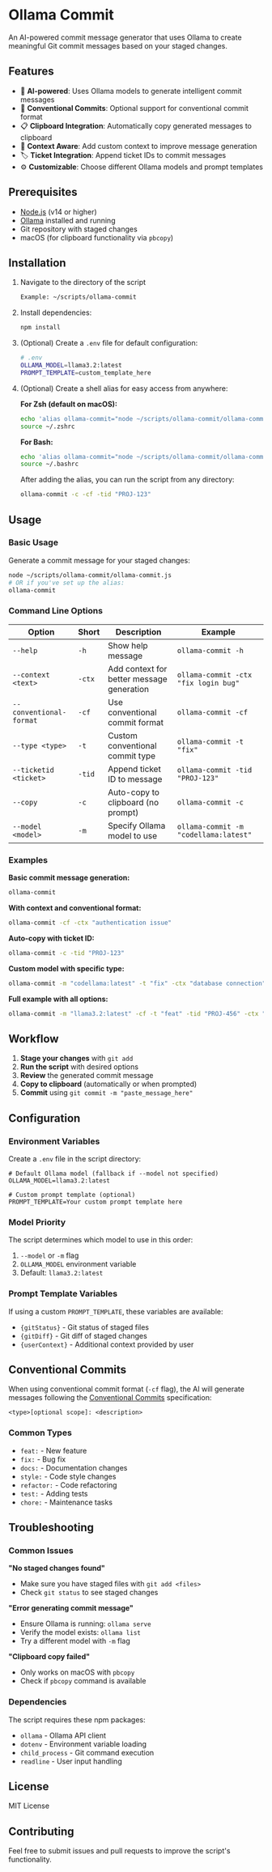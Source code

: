 # Ollama Commit

An AI-powered commit message generator that uses Ollama to create meaningful Git commit messages based on your staged changes.

## Features

- 🤖 **AI-powered**: Uses Ollama models to generate intelligent commit messages
- 📝 **Conventional Commits**: Optional support for conventional commit format
- 📋 **Clipboard Integration**: Automatically copy generated messages to clipboard
- 🎯 **Context Aware**: Add custom context to improve message generation
- 🏷️ **Ticket Integration**: Append ticket IDs to commit messages
- ⚙️ **Customizable**: Choose different Ollama models and prompt templates

## Prerequisites

- [Node.js](https://nodejs.org/) (v14 or higher)
- [Ollama](https://ollama.ai/) installed and running
- Git repository with staged changes
- macOS (for clipboard functionality via `pbcopy`)

## Installation

1. Navigate to the directory of the script

   ```bash
   Example: ~/scripts/ollama-commit
   ```

2. Install dependencies:

   ```bash
   npm install
   ```

3. (Optional) Create a `.env` file for default configuration:

   ```bash
   # .env
   OLLAMA_MODEL=llama3.2:latest
   PROMPT_TEMPLATE=custom_template_here
   ```

4. (Optional) Create a shell alias for easy access from anywhere:

   **For Zsh (default on macOS):**

   ```bash
   echo 'alias ollama-commit="node ~/scripts/ollama-commit/ollama-commit.js"' >> ~/.zshrc
   source ~/.zshrc
   ```

   **For Bash:**

   ```bash
   echo 'alias ollama-commit="node ~/scripts/ollama-commit/ollama-commit.js"' >> ~/.bashrc
   source ~/.bashrc
   ```

   After adding the alias, you can run the script from any directory:

   ```bash
   ollama-commit -c -cf -tid "PROJ-123"
   ```

## Usage

### Basic Usage

Generate a commit message for your staged changes:

```bash
node ~/scripts/ollama-commit/ollama-commit.js
# OR if you've set up the alias:
ollama-commit
```

### Command Line Options

| Option                  | Short  | Description                               | Example                               |
| ----------------------- | ------ | ----------------------------------------- | ------------------------------------- |
| `--help`                | `-h`   | Show help message                         | `ollama-commit -h`                    |
| `--context <text>`      | `-ctx` | Add context for better message generation | `ollama-commit -ctx "fix login bug"`  |
| `--conventional-format` | `-cf`  | Use conventional commit format            | `ollama-commit -cf`                   |
| `--type <type>`         | `-t`   | Custom conventional commit type           | `ollama-commit -t "fix"`              |
| `--ticketid <ticket>`   | `-tid` | Append ticket ID to message               | `ollama-commit -tid "PROJ-123"`       |
| `--copy`                | `-c`   | Auto-copy to clipboard (no prompt)        | `ollama-commit -c`                    |
| `--model <model>`       | `-m`   | Specify Ollama model to use               | `ollama-commit -m "codellama:latest"` |

### Examples

**Basic commit message generation:**

```bash
ollama-commit
```

**With context and conventional format:**

```bash
ollama-commit -cf -ctx "authentication issue"
```

**Auto-copy with ticket ID:**

```bash
ollama-commit -c -tid "PROJ-123"
```

**Custom model with specific type:**

```bash
ollama-commit -m "codellama:latest" -t "fix" -ctx "database connection"
```

**Full example with all options:**

```bash
ollama-commit -m "llama3.2:latest" -cf -t "feat" -tid "PROJ-456" -ctx "add user authentication" -c
```

## Workflow

1. **Stage your changes** with `git add`
2. **Run the script** with desired options
3. **Review** the generated commit message
4. **Copy to clipboard** (automatically or when prompted)
5. **Commit** using `git commit -m "paste_message_here"`

## Configuration

### Environment Variables

Create a `.env` file in the script directory:

```env
# Default Ollama model (fallback if --model not specified)
OLLAMA_MODEL=llama3.2:latest

# Custom prompt template (optional)
PROMPT_TEMPLATE=Your custom prompt template here
```

### Model Priority

The script determines which model to use in this order:

1. `--model` or `-m` flag
2. `OLLAMA_MODEL` environment variable
3. Default: `llama3.2:latest`

### Prompt Template Variables

If using a custom `PROMPT_TEMPLATE`, these variables are available:

- `{gitStatus}` - Git status of staged files
- `{gitDiff}` - Git diff of staged changes
- `{userContext}` - Additional context provided by user

## Conventional Commits

When using conventional commit format (`-cf` flag), the AI will generate messages following the [Conventional Commits](https://www.conventionalcommits.org/) specification:

```
<type>[optional scope]: <description>
```

### Common Types

- `feat:` - New feature
- `fix:` - Bug fix
- `docs:` - Documentation changes
- `style:` - Code style changes
- `refactor:` - Code refactoring
- `test:` - Adding tests
- `chore:` - Maintenance tasks

## Troubleshooting

### Common Issues

**"No staged changes found"**

- Make sure you have staged files with `git add <files>`
- Check `git status` to see staged changes

**"Error generating commit message"**

- Ensure Ollama is running: `ollama serve`
- Verify the model exists: `ollama list`
- Try a different model with `-m` flag

**"Clipboard copy failed"**

- Only works on macOS with `pbcopy`
- Check if `pbcopy` command is available

### Dependencies

The script requires these npm packages:

- `ollama` - Ollama API client
- `dotenv` - Environment variable loading
- `child_process` - Git command execution
- `readline` - User input handling

## License

MIT License

## Contributing

Feel free to submit issues and pull requests to improve the script's functionality.
